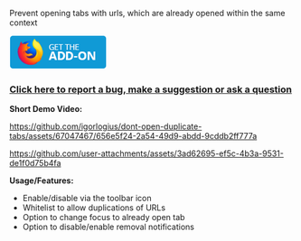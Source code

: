 Prevent opening tabs with urls, which are already opened within the same context

[![](https://raw.githubusercontent.com/igorlogius/igorlogius/main/geFxAddon.png)](https://addons.mozilla.org/en-US/firefox/addon/dont-open-duplicate-tabs/)

### [Click here to report a bug, make a suggestion or ask a question](https://github.com/igorlogius/igorlogius/issues/new/choose)

<b>Short Demo Video:</b>

https://github.com/igorlogius/dont-open-duplicate-tabs/assets/67047467/656e5f24-2a54-49d9-abdd-9cddb2ff777a


https://github.com/user-attachments/assets/3ad62695-ef5c-4b3a-9531-de1f0d75b4fa

<b>Usage/Features:</b>
<ul>
  <li>Enable/disable via the toolbar icon</li>
  <li>Whitelist to allow duplications of URLs</li>
  <li>Option to change focus to already open tab</li>
  <li>Option to disable/enable removal notifications</li>
</ul>

